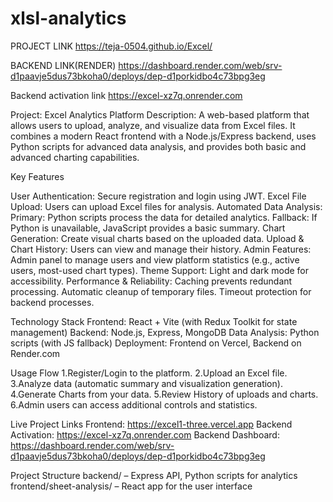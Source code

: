 # xlsl-analytics

PROJECT LINK   https://teja-0504.github.io/Excel/


BACKEND LINK(RENDER)   https://dashboard.render.com/web/srv-d1paavje5dus73bkoha0/deploys/dep-d1porkidbo4c73bpg3eg


Backend activation link  https://excel-xz7q.onrender.com


Project: Excel Analytics Platform
Description:
A web-based platform that allows users to upload, analyze, and visualize data from Excel files. It combines a modern React frontend with a Node.js/Express backend, uses Python scripts for advanced data analysis, and provides both basic and advanced charting capabilities.

Key Features

User Authentication: Secure registration and login using JWT.
Excel File Upload: Users can upload Excel files for analysis.
Automated Data Analysis:
Primary: Python scripts process the data for detailed analytics.
Fallback: If Python is unavailable, JavaScript provides a basic summary.
Chart Generation: Create visual charts based on the uploaded data.
Upload & Chart History: Users can view and manage their history.
Admin Features:
Admin panel to manage users and view platform statistics (e.g., active users, most-used chart types).
Theme Support: Light and dark mode for accessibility.
Performance & Reliability:
Caching prevents redundant processing.
Automatic cleanup of temporary files.
Timeout protection for backend processes.

Technology Stack
Frontend: React + Vite (with Redux Toolkit for state management)
Backend: Node.js, Express, MongoDB
Data Analysis: Python scripts (with JS fallback)
Deployment: Frontend on Vercel, Backend on Render.com

Usage Flow
1.Register/Login to the platform.
2.Upload an Excel file.
3.Analyze data (automatic summary and visualization generation).
4.Generate Charts from your data.
5.Review History of uploads and charts.
6.Admin users can access additional controls and statistics.

Live Project Links
Frontend: https://excel1-three.vercel.app
Backend Activation: https://excel-xz7q.onrender.com
Backend Dashboard: https://dashboard.render.com/web/srv-d1paavje5dus73bkoha0/deploys/dep-d1porkidbo4c73bpg3eg

Project Structure
backend/ – Express API, Python scripts for analytics
frontend/sheet-analysis/ – React app for the user interface
